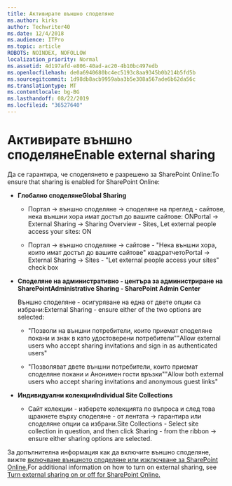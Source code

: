```yaml
---
title: Активирате външно споделяне
ms.author: kirks
author: Techwriter40
ms.date: 12/4/2018
ms.audience: ITPro
ms.topic: article
ROBOTS: NOINDEX, NOFOLLOW
localization_priority: Normal
ms.assetid: 4d197afd-e806-40ad-ac20-4b10bc497edb
ms.openlocfilehash: de0a6940680bc4ec5193c8aa9345b0b214b5fd5b
ms.sourcegitcommit: 1d98db8acb9959aba3b5e308a567ade6b62da56c
ms.translationtype: MT
ms.contentlocale: bg-BG
ms.lasthandoff: 08/22/2019
ms.locfileid: "36527640"
---
```

# <a name="enable-external-sharing"></a><span data-ttu-id="bbd49-102">Активирате външно споделяне</span><span class="sxs-lookup"><span data-stu-id="bbd49-102">Enable external sharing</span></span>

 <span data-ttu-id="bbd49-103">Да се гарантира, че споделянето е разрешено за SharePoint Online:</span><span class="sxs-lookup"><span data-stu-id="bbd49-103">To ensure that sharing is enabled for SharePoint Online:</span></span>
  
- <span data-ttu-id="bbd49-104">**Глобално споделяне**</span><span class="sxs-lookup"><span data-stu-id="bbd49-104">**Global Sharing**</span></span>
    
  - <span data-ttu-id="bbd49-105">Портал -\> външно споделяне -\> споделяне на преглед - сайтове, нека външни хора имат достъп до вашите сайтове: ON</span><span class="sxs-lookup"><span data-stu-id="bbd49-105">Portal -\> External Sharing -\> Sharing Overview - Sites, Let external people access your sites: ON</span></span>
    
  - <span data-ttu-id="bbd49-106">Портал -\> външно споделяне -\> сайтове - "Нека външни хора, които имат достъп до вашите сайтове" квадратчето</span><span class="sxs-lookup"><span data-stu-id="bbd49-106">Portal -\> External Sharing -\> Sites - "Let external people access your sites" check box</span></span>
    
- <span data-ttu-id="bbd49-107">**Споделяне на административно - центъра за администриране на SharePoint**</span><span class="sxs-lookup"><span data-stu-id="bbd49-107">**Administrative Sharing - SharePoint Admin Center**</span></span>
    
    <span data-ttu-id="bbd49-108">Външно споделяне - осигуряване на една от двете опции са избрани:</span><span class="sxs-lookup"><span data-stu-id="bbd49-108">External Sharing - ensure either of the two options are selected:</span></span>
    
  - <span data-ttu-id="bbd49-109">"Позволи на външни потребители, които приемат споделяне покани и знак в като удостоверени потребители"</span><span class="sxs-lookup"><span data-stu-id="bbd49-109">"Allow external users who accept sharing invitations and sign in as authenticated users"</span></span>
    
  - <span data-ttu-id="bbd49-110">"Позволяват двете външни потребители, които приемат споделяне покани и Анонимен гости връзки"</span><span class="sxs-lookup"><span data-stu-id="bbd49-110">"Allow both external users who accept sharing invitations and anonymous guest links"</span></span>
    
- <span data-ttu-id="bbd49-111">**Индивидуални колекции**</span><span class="sxs-lookup"><span data-stu-id="bbd49-111">**Individual Site Collections**</span></span>
    
  - <span data-ttu-id="bbd49-112">Сайт колекции - изберете колекцията по въпроса и след това щракнете върху споделяне - от лентата -\> гарантира или споделяне опции са избрани.</span><span class="sxs-lookup"><span data-stu-id="bbd49-112">Site Collections - Select site collection in question, and then click Sharing - from the ribbon -\> ensure either sharing options are selected.</span></span>
    
<span data-ttu-id="bbd49-113">За допълнителна информация как да включите външно споделяне, вижте [включване външното споделяне или изключване за SharePoint Online.](https://go.microsoft.com/fwlink/?linkid=2047681&amp;clcid=0x409)</span><span class="sxs-lookup"><span data-stu-id="bbd49-113">For additional information on how to turn on external sharing, see [Turn external sharing on or off for SharePoint Online.](https://go.microsoft.com/fwlink/?linkid=2047681&amp;clcid=0x409)</span></span>
  

